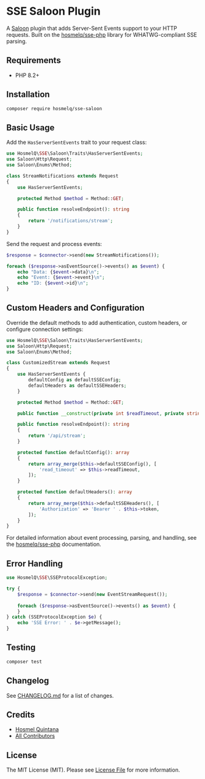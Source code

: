 # SSE Saloon Plugin

A [Saloon](https://docs.saloon.dev/) plugin that adds Server-Sent Events support to your HTTP requests. Built on the [hosmelq/sse-php](https://github.com/hosmelq/sse-php) library for WHATWG-compliant SSE parsing.

## Requirements

- PHP 8.2+

## Installation

```bash
composer require hosmelq/sse-saloon
```

## Basic Usage

Add the `HasServerSentEvents` trait to your request class:

```php
use HosmelQ\SSE\Saloon\Traits\HasServerSentEvents;
use Saloon\Http\Request;
use Saloon\Enums\Method;

class StreamNotifications extends Request
{
    use HasServerSentEvents;

    protected Method $method = Method::GET;

    public function resolveEndpoint(): string
    {
        return '/notifications/stream';
    }
}
```

Send the request and process events:

```php
$response = $connector->send(new StreamNotifications());

foreach ($response->asEventSource()->events() as $event) {
    echo "Data: {$event->data}\n";
    echo "Event: {$event->event}\n";
    echo "ID: {$event->id}\n";
}
```

## Custom Headers and Configuration

Override the default methods to add authentication, custom headers, or configure connection settings:

```php
use HosmelQ\SSE\Saloon\Traits\HasServerSentEvents;
use Saloon\Http\Request;
use Saloon\Enums\Method;

class CustomizedStream extends Request
{
    use HasServerSentEvents {
        defaultConfig as defaultSSEConfig;
        defaultHeaders as defaultSSEHeaders;
    }

    protected Method $method = Method::GET;

    public function __construct(private int $readTimeout, private string $token) {}

    public function resolveEndpoint(): string
    {
        return '/api/stream';
    }

    protected function defaultConfig(): array
    {
        return array_merge($this->defaultSSEConfig(), [
            'read_timeout' => $this->readTimeout,
        ]);
    }

    protected function defaultHeaders(): array
    {
        return array_merge($this->defaultSSEHeaders(), [
            'Authorization' => 'Bearer ' . $this->token,
        ]);
    }
}
```

For detailed information about event processing, parsing, and handling, see the [hosmelq/sse-php](https://github.com/hosmelq/sse-php) documentation.

## Error Handling

```php
use HosmelQ\SSE\SSEProtocolException;

try {
    $response = $connector->send(new EventStreamRequest());
    
    foreach ($response->asEventSource()->events() as $event) {
    }
} catch (SSEProtocolException $e) {
    echo 'SSE Error: ' . $e->getMessage();
}
```

## Testing

```bash
composer test
```

## Changelog

See [CHANGELOG.md](CHANGELOG.md) for a list of changes.

## Credits

- [Hosmel Quintana](https://github.com/hosmelq)
- [All Contributors](../../contributors)

## License

The MIT License (MIT). Please see [License File](LICENSE.md) for more information.
